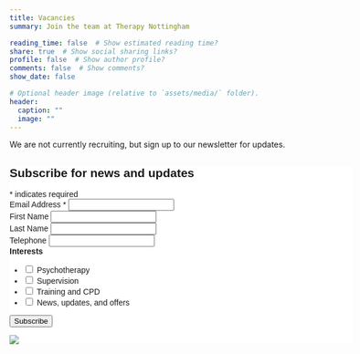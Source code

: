 ```yaml
---
title: Vacancies
summary: Join the team at Therapy Nottingham

reading_time: false  # Show estimated reading time?
share: true  # Show social sharing links?
profile: false  # Show author profile?
comments: false  # Show comments?
show_date: false

# Optional header image (relative to `assets/media/` folder).
header:
  caption: ""
  image: ""
---
```


We are not currently recruiting, but sign up to our newsletter for updates.

<!--
## Join us

As the Therapy Nottingham service expands, we are looking for more people to join our team.
<!-- Files need to be in static/uploads/>
## Associate Psychotherapist

As an associate psychotherapist you will be working with clients in-person at the Therapy Nottingham offices.  For an informal conversation about this role please [contact us]({{< relref "/#contact" >}}).
- {{% staticref "uploads/TN_Associate_Information.pdf" "newtab" %}}{{< icon name="file-pdf" pack="fas" >}}Associate Psychotherapist Information and Benefits{{% /staticref %}}
- {{% staticref "uploads/TN_Associate_Application.docx" "newtab" %}}{{< icon name="file-word" pack="fas" >}}Associate Psychotherapist Application Form (Word format){{% /staticref %}}
- {{% staticref "uploads/TN_Associate_Application.pdf" "newtab" %}}{{< icon name="file-pdf" pack="fas" >}}Associate Psychotherapist Application Form (PDF format){{% /staticref %}}

-->

<!-- Begin Mailchimp Signup Form -->
<link href="//cdn-images.mailchimp.com/embedcode/classic-071822.css" rel="stylesheet" type="text/css">
<style type="text/css">
	#mc_embed_signup{background:#fff; clear:left; font:14px Helvetica,Arial,sans-serif;  width:600px;}
	/* Add your own Mailchimp form style overrides in your site stylesheet or in this style block.
	   We recommend moving this block and the preceding CSS link to the HEAD of your HTML file. */
</style>
<div id="mc_embed_signup">
<form action="https://therapynottingham.us10.list-manage.com/subscribe/post?u=d64b1f151f0dee2ea7b9863e5&amp;id=ba012ff294&amp;f_id=00302de2f0&SOURCE=Vacancies" method="post" id="mc-embedded-subscribe-form" name="mc-embedded-subscribe-form" class="validate" target="_blank" novalidate>
    <div id="mc_embed_signup_scroll">
	<h2>Subscribe for news and updates</h2>
<div class="indicates-required"><span class="asterisk">*</span> indicates required</div>
<div class="mc-field-group">
	<label for="mce-EMAIL">Email Address  <span class="asterisk">*</span>
</label>
	<input type="email" value="" name="EMAIL" class="required email" id="mce-EMAIL">
	<span id="mce-EMAIL-HELPERTEXT" class="helper_text"></span>
</div>
<div class="mc-field-group">
	<label for="mce-FNAME">First Name </label>
	<input type="text" value="" name="FNAME" class="" id="mce-FNAME">
	<span id="mce-FNAME-HELPERTEXT" class="helper_text"></span>
</div>
<div class="mc-field-group">
	<label for="mce-LNAME">Last Name </label>
	<input type="text" value="" name="LNAME" class="" id="mce-LNAME">
	<span id="mce-LNAME-HELPERTEXT" class="helper_text"></span>
</div>
<div class="mc-field-group size1of2">
	<label for="mce-MMERGE3">Telephone </label>
	<input type="text" name="MMERGE3" class="" value="" id="mce-MMERGE3">
	<span id="mce-MMERGE3-HELPERTEXT" class="helper_text"></span>
</div>
<div class="mc-field-group input-group">
    <strong>Interests </strong>
    <ul><li>
    <input type="checkbox" value="1" name="group[493443][1]" id="mce-group[493443]-493443-0">
    <label for="mce-group[493443]-493443-0">Psychotherapy</label>
</li>
<li>
    <input type="checkbox" value="2" name="group[493443][2]" id="mce-group[493443]-493443-1">
    <label for="mce-group[493443]-493443-1">Supervision</label>
</li>
<li>
    <input type="checkbox" value="4" name="group[493443][4]" id="mce-group[493443]-493443-2">
    <label for="mce-group[493443]-493443-2">Training and CPD</label>
</li>
<li>
    <input type="checkbox" value="8" name="group[493443][8]" id="mce-group[493443]-493443-3">
    <label for="mce-group[493443]-493443-3">News, updates, and offers</label>
</li>
</ul>
    <span id="mce-group[493443]-HELPERTEXT" class="helper_text"></span>
</div>
	<div id="mce-responses" class="clear foot">
		<div class="response" id="mce-error-response" style="display:none"></div>
		<div class="response" id="mce-success-response" style="display:none"></div>
	</div>    <!-- real people should not fill this in and expect good things - do not remove this or risk form bot signups-->
    <div style="position: absolute; left: -5000px;" aria-hidden="true"><input type="text" name="b_d64b1f151f0dee2ea7b9863e5_ba012ff294" tabindex="-1" value=""></div>
        <div class="optionalParent">
            <div class="clear foot">
                <input type="submit" value="Subscribe" name="subscribe" id="mc-embedded-subscribe" class="button">
                <p class="brandingLogo"><a href="http://eepurl.com/h7nzrH" title="Mailchimp - email marketing made easy and fun"><img src="https://eep.io/mc-cdn-images/template_images/branding_logo_text_dark_dtp.svg"></a></p>
            </div>
        </div>
    </div>
</form>
</div>
<script type='text/javascript' src='//s3.amazonaws.com/downloads.mailchimp.com/js/mc-validate.js'></script><script type='text/javascript'>(function($) {window.fnames = new Array(); window.ftypes = new Array();fnames[0]='EMAIL';ftypes[0]='email';fnames[1]='FNAME';ftypes[1]='text';fnames[2]='LNAME';ftypes[2]='text';fnames[3]='MMERGE3';ftypes[3]='phone';}(jQuery));var $mcj = jQuery.noConflict(true);</script>
<!--End mc_embed_signup-->